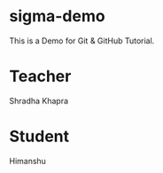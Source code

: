# sigma-demo
This is a Demo for Git &amp; GitHub Tutorial.

# Teacher
Shradha Khapra

# Student
Himanshu 